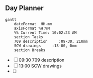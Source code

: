 ## Day Planner
```mermaid
gantt
    dateFormat  HH-mm
    axisFormat %H:%M
    %% Current Time: 10:02:23 AM
    section Tasks
    709 description     :09-30, 210mm
    SCW drawings     :13-00, 0mm
    section Breaks

```

- [ ] 09:30 709 description
- [ ] 13:00 SCW drawings
- [ ] 